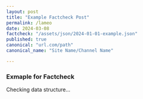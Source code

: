 ```yaml
---
layout: post
title: "Example Factcheck Post"
permalink: /lameo
date: 2024-03-08
factcheck: "/assets/json/2024-01-01-example.json"
published: true
canonical: "url.com/path"
canonical_name: "Site Name/Channel Name"

---
```

### Exmaple for Factcheck 
Checking data structure... 
